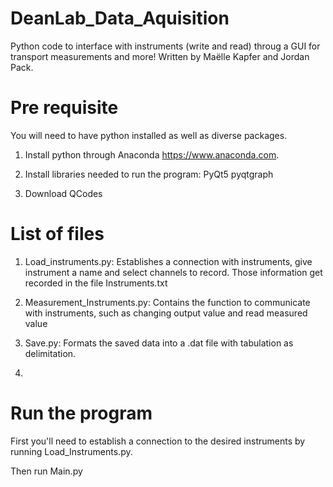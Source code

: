 # DeanLab_Data_Aquisition

Python code to interface with instruments (write and read) throug a GUI for transport measurements and more!
Written by Maëlle Kapfer and Jordan Pack.

# Pre requisite

You will need to have python installed as well as diverse packages.
1. Install python through Anaconda https://www.anaconda.com.

2. Install libraries needed to run the program:
  PyQt5
  pyqtgraph
  
3. Download QCodes 

# List of files

1. Load_instruments.py: Establishes a connection with instruments, give instrument a name and select channels to record. Those information get recorded in the file Instruments.txt

2. Measurement_Instruments.py: Contains the function to communicate with instruments, such as changing output value and read measured value

3. Save.py: Formats the saved data into a .dat file with tabulation as delimitation. 

4. 
# Run the program

First you'll need to establish a connection to the desired instruments by running Load_Instruments.py.

Then run Main.py
  
  
